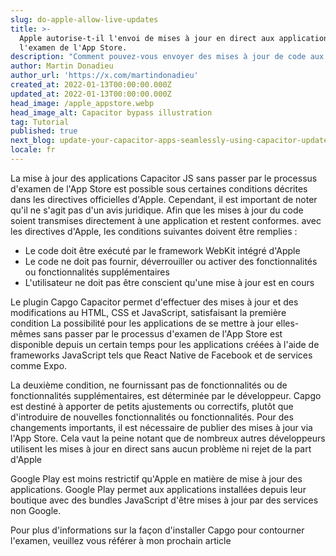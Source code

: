 ```yaml
---
slug: do-apple-allow-live-updates
title: >-
  Apple autorise-t-il l'envoi de mises à jour en direct aux applications sans
  l'examen de l'App Store.
description: "Comment pouvez-vous envoyer des mises à jour de code aux applications iOS de production et être pleinement conforme aux directives d'Apple\_?"
author: Martin Donadieu
author_url: 'https://x.com/martindonadieu'
created_at: 2022-01-13T00:00:00.000Z
updated_at: 2022-01-13T00:00:00.000Z
head_image: /apple_appstore.webp
head_image_alt: Capacitor bypass illustration
tag: Tutorial
published: true
next_blog: update-your-capacitor-apps-seamlessly-using-capacitor-updater
locale: fr
---
```


La mise à jour des applications Capacitor JS sans passer par le processus d'examen de l'App Store est possible sous certaines conditions décrites dans les directives officielles d'Apple. Cependant, il est important de noter qu'il ne s'agit pas d'un avis juridique. Afin que les mises à jour du code soient transmises directement à une application et restent conformes. avec les directives d'Apple, les conditions suivantes doivent être remplies :

- Le code doit être exécuté par le framework WebKit intégré d'Apple
- Le code ne doit pas fournir, déverrouiller ou activer des fonctionnalités ou fonctionnalités supplémentaires
- L'utilisateur ne doit pas être conscient qu'une mise à jour est en cours

Le plugin Capgo Capacitor permet d'effectuer des mises à jour et des modifications au HTML, CSS et JavaScript, satisfaisant la première condition 
La possibilité pour les applications de se mettre à jour elles-mêmes sans passer par le processus d'examen de l'App Store est disponible depuis un certain temps pour les applications créées à l'aide de frameworks JavaScript tels que React Native de Facebook et de services comme Expo.

La deuxième condition, ne fournissant pas de fonctionnalités ou de fonctionnalités supplémentaires, est déterminée par le développeur. Capgo est destiné à apporter de petits ajustements ou correctifs, plutôt que d'introduire de nouvelles fonctionnalités ou fonctionnalités. Pour des changements importants, il est nécessaire de publier des mises à jour via l'App Store. Cela vaut la peine notant que de nombreux autres développeurs utilisent les mises à jour en direct sans aucun problème ni rejet de la part d'Apple

Google Play est moins restrictif qu'Apple en matière de mise à jour des applications. Google Play permet aux applications installées depuis leur boutique avec des bundles JavaScript d'être mises à jour par des services non Google. 

Pour plus d'informations sur la façon d'installer Capgo pour contourner l'examen, veuillez vous référer à mon prochain article